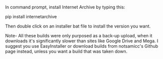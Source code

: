 In command prompt, install Internet Archive by typing this:

pip install internetarchive

Then double click on an installer bat file to install the version you want.

Note- All these builds were only purposed as a back-up upload, when it downloads it's significantly slower than sites like Google Drive and Mega. I suggest you use EasyInstaller or download builds from notsamicc's Github page instead, unless you want a build that was taken down.
